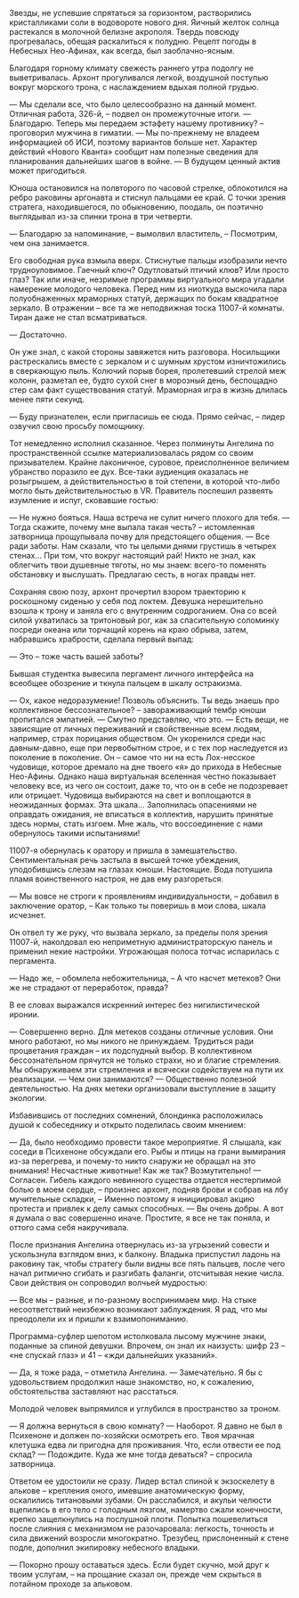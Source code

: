 Звезды, не успевшие спрятаться за горизонтом, растворились кристалликами соли в водовороте нового дня. Яичный желток солнца растекался в молочной белизне акрополя. Твердь повсюду прогревалась, обещая раскалиться к полудню. Рецепт погоды в Небесных Нео-Афинах, как всегда, был заоблачно-ясным. 

Благодаря горному климату свежесть раннего утра подолгу не выветривалась. Архонт прогуливался легкой, воздушной поступью вокруг морского трона, с наслаждением вдыхая полной грудью.

— Мы сделали все, что было целесообразно на данный момент. Отличная работа, 326-й, – подвел он промежуточные итоги.
— Благодарю. Теперь мы передаем эстафету нашему противнику? – проговорил мужчина в гиматии.
— Мы по-прежнему не владеем информацией об ИСИ, поэтому вариантов больше нет. Характер действий «Нового Кванта» сообщит нам полезные сведения для планирования дальнейших шагов в войне.
— В будущем ценный актив может пригодиться. 

Юноша остановился на полвторого по часовой стрелке, облокотился на ребро раковины аргонавта и стиснул пальцами ее край. С точки зрения стратега, находившегося, по обыкновению, поодаль, он поэтично выглядывал из-за спинки трона в три четверти.  

— Благодарю за напоминание, – вымолвил властитель, – Посмотрим, чем она занимается.

Его свободная рука взмыла вверх. Стиснутые пальцы изобразили нечто трудноуловимое. Гаечный ключ? Одутловатый птичий клюв? Или просто глаз? Так или иначе, незримые программы виртуального мира угадали намерение молодого человека. Перед ним из ниоткуда выскочила пара полуобнаженных мраморных статуй, держащих по бокам квадратное зеркало. В отражении – все та же неподвижная тоска 11007-й комнаты. Тиран даже не стал всматриваться. 

— Достаточно.

Он уже знал, с какой стороны завяжется нить разговора. Носильщики растрескались вместе с зеркалом и с шумным хрустом изничтожились в сверкающую пыль. Колючий порыв борея, пролетевший стрелой меж колонн, разметал ее, будто сухой снег в морозный день, беспощадно стер сам факт существования статуй. Мраморная игра в жизнь длилась менее пяти секунд.

— Буду признателен, если пригласишь ее сюда. Прямо сейчас, – лидер озвучил свою просьбу помощнику. 

Тот немедленно исполнил сказанное. Через полминуты Ангелина по пространственной ссылке материализовалась рядом со своим призывателем. Крайне лаконичное, суровое, преисполненное величием убранство поразило ее дух. Все-таки аудиенция оказалась не розыгрышем, а действительностью в той степени, в которой что-либо могло быть действительностью в VR. Правитель поспешил развеять изумление и испуг, сковавшие гостью: 

— Не нужно бояться. Наша встреча не сулит ничего плохого для тебя.
— Тогда скажите, почему мне выпала такая честь? – истомленная затворница прощупывала почву для предстоящего общения.
— Все ради заботы. Нам сказали, что ты целыми днями грустишь в четырех стенах... При том, что вокруг настоящий рай! Никто не знал, как облегчить твои душевные тяготы, но мы знаем: всего-то поменять обстановку и выслушать. Предлагаю сесть, в ногах правды нет.

Сохраняя свою позу, архонт прочертил взором траекторию к роскошному сиденью у себя под локтем. Девушка нерешительно взошла к трону и заняла его с внутренним содроганием. Она со всей силой ухватилась за тритоновый рог, как за спасительную соломинку посреди океана или торчащий корень на краю обрыва, затем, набравшись храбрости, сделала первый выпад:

— Это – тоже часть вашей заботы?

Бывшая студентка вывесила пергамент личного интерфейса на всеобщее обозрение и ткнула пальцем в шкалу остракизма.

— Ох, какое недоразумение! Позволь объяснить. Ты ведь знаешь про коллективное бессознательное? – завораживающий тембр юноши пропитался эмпатией.
— Смутно представляю, что это.
— Есть вещи, не зависящие от личных переживаний и свойственные всем людям, например, страх порицания обществом. Он укоренился среди нас давным-давно, еще при первобытном строе, и с тех пор наследуется из поколение в поколение. Он – самое что ни на есть Лох-несское чудовище, которое дремало на дне твоего «я» до прихода в Небесные Нео-Афины. Однако наша виртуальная вселенная честно показывает человеку все, из чего он состоит, даже то, что он в себе не подозревает или отрицает. Чудовища выбираются на свет и воплощаются в неожиданных формах. Эта шкала... Заполнилась опасениями не оправдать ожидания, не вписаться в коллектив, нарушить принятые здесь нормы, стать изгоем. Мне жаль, что воссоединение с нами обернулось такими испытаниями!

11007-я обернулась к оратору и пришла в замешательство. Сентиментальная речь застыла в высшей точке убеждения, уподобившись слезам на глазах юноши. Настоящие. Вода потушила пламя воинственного настроя, не дав ему разгореться.

— Мы вовсе не строги к проявлениям индивидуальности, – добавил в заключение оратор, – Как только ты поверишь в мои слова, шкала исчезнет.

Он отвел ту же руку, что вызвала зеркало, за пределы поля зрения 11007-й, наколдовал ею неприметную администраторскую панель и применил некие настройки. Угрожающая полоса тотчас испарилась с пергамента.

— Надо же, – обомлела небожительница, – А что насчет метеков? Они же не страдают от переработок, правда?

В ее словах выражался искренний интерес без нигилистической иронии. 

— Совершенно верно. Для метеков созданы отличные условия. Они много работают, но мы никого не принуждаем. Трудиться ради процветания граждан – их подспудный выбор. В коллективном бессознательном прячутся не только страхи, но и благие стремления. Мы обнаруживаем эти стремления и всячески содействуем на пути их реализации.
— Чем они занимаются?
— Общественно полезной деятельностью. На днях метеки организовали выступление в защиту экологии.

Избавившись от последних сомнений, блондинка расположилась душой к собеседнику и открыто поделилась своим мнением:

— Да, было необходимо провести такое мероприятие. Я слышала, как соседи в Психеноне обсуждали его. Рыбы и птицы на грани вымирания из-за перегрева, и почему-то никто снаружи не обращал на это внимания! Несчастные животные! Как же так? Возмутительно!
— Согласен. Гибель каждого невинного существа отдается нестерпимой болью в моем сердце, – произнес архонт, подняв брови и собрав на лбу мучительные складки, – Именно поэтому я инициировал акцию протеста и привлек к делу самых способных. 
— Вы очень добры. А вот я думала о вас совершенно иначе. Простите, я все не так поняла, и оттого сама себя накручивала.

После признания Ангелина отвернулась из-за угрызений совести и ускользнула взглядом вниз, к балкону. Владыка приспустил ладонь на раковину так, чтобы стратегу были видны все пять пальцев, после чего начал ритмично сгибать и разгибать фаланги, отсчитывая некие числа. Свои действия он сопроводил волчьей мудростью:

— Все мы – разные, и по-разному воспринимаем мир. На стыке несоответствий неизбежно возникают заблуждения. Я рад, что мы преодолели их и пришли к взаимопониманию.

Программа-суфлер шепотом истолковала лысому мужчине знаки, поданные за спиной девушки. Впрочем, он знал их наизусть: шифр 23 – «не спускай глаз» и 41 – «жди дальнейших указаний».

— Да, я тоже рада, – отметила Ангелина.
— Замечательно. Я бы с удовольствием продолжил наше знакомство, но, к сожалению, обстоятельства заставляют нас расстаться.

Молодой человек выпрямился и углубился в пространство за троном.

— Я должна вернуться в свою комнату?
— Наоборот. Я давно не был в Психеноне и должен по-хозяйски осмотреть его. Твоя мрачная клетушка едва ли пригодна для проживания. Что, если отвести ее под склад?
— Подождите. Куда же мне тогда деваться? – спросила затворница.

Ответом ее удостоили не сразу. Лидер встал спиной к экзоскелету в алькове – крепления оного, имевшие анатомическую форму, оскалились титановыми зубами. Он расслабился, и акульи челюсти вцепились в его тело с голодным лязгом, намертво сжали конечности, крепко защелкнулись на послушной плоти. Попытка пошевелиться после слияния с механизмом не разочаровала: легкость, точность и сила движений возросли многократно. Трезубец, прислоненный к стене подле, дополнил экипировку небесного владыки.

— Покорно прошу оставаться здесь. Если будет скучно, мой друг к твоим услугам, – на прощание сказал он, прежде чем скрыться в потайном проходе за альковом.

